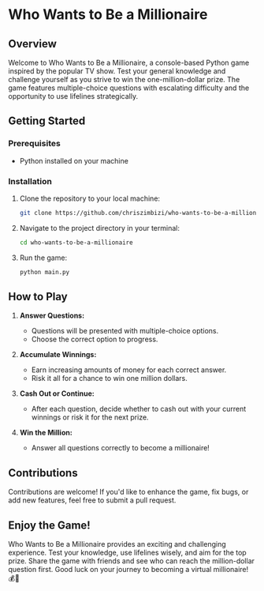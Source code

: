 # Who Wants to Be a Millionaire

## Overview

Welcome to Who Wants to Be a Millionaire, a console-based Python game inspired by the popular TV show. Test your general knowledge and challenge yourself as you strive to win the one-million-dollar prize. The game features multiple-choice questions with escalating difficulty and the opportunity to use lifelines strategically.

## Getting Started

### Prerequisites

- Python installed on your machine

### Installation

1. Clone the repository to your local machine:

   ```bash
   git clone https://github.com/chriszimbizi/who-wants-to-be-a-millionaire.git
   ```

2. Navigate to the project directory in your terminal:

   ```bash
   cd who-wants-to-be-a-millionaire
   ```

3. Run the game:
   ```bash
   python main.py
   ```

## How to Play

1. **Answer Questions:**
   - Questions will be presented with multiple-choice options.
   - Choose the correct option to progress.
2. **Accumulate Winnings:**

   - Earn increasing amounts of money for each correct answer.
   - Risk it all for a chance to win one million dollars.

3. **Cash Out or Continue:**

   - After each question, decide whether to cash out with your current winnings or risk it for the next prize.

4. **Win the Million:**
   - Answer all questions correctly to become a millionaire!

## Contributions

Contributions are welcome! If you'd like to enhance the game, fix bugs, or add new features, feel free to submit a pull request.

## Enjoy the Game!

Who Wants to Be a Millionaire provides an exciting and challenging experience. Test your knowledge, use lifelines wisely, and aim for the top prize. Share the game with friends and see who can reach the million-dollar question first. Good luck on your journey to becoming a virtual millionaire! 💰🎉
